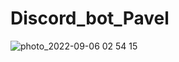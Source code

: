# Discord_bot_Pavel

![photo_2022-09-06 02 54 15](https://user-images.githubusercontent.com/70666395/188521788-94c25187-8492-4021-be1c-a16ab6adf322.jpeg)
